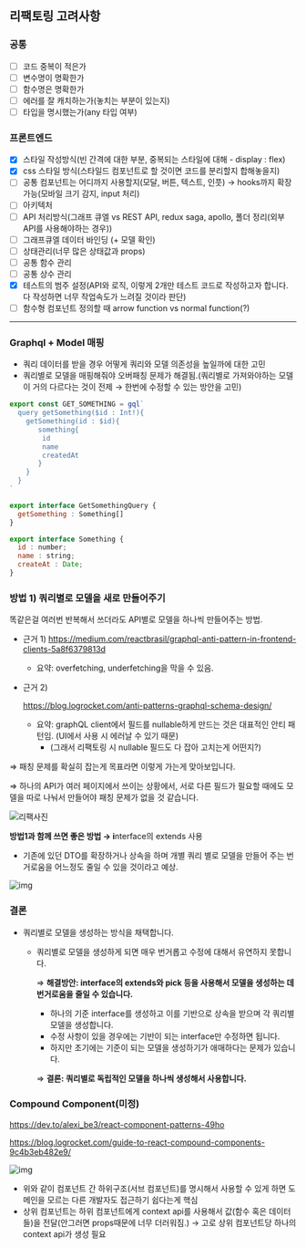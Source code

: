 ## 리팩토링 고려사항





### 공통

- [ ]  코드 중복이 적은가
- [ ]  변수명이 명확한가
- [ ]  함수명은 명확한가
- [ ]  에러를 잘 캐치하는가(놓치는 부분이 있는지)
- [ ]  타입을 명시했는가(any 타입 여부)

### 프론트엔드

- [x]  스타일 작성방식(빈 간격에 대한 부분, 중복되는 스타일에 대해 - display : flex)
- [x]  css 스타일 방식(스타일드 컴포넌트로 할 것이면 코드를 분리할지 합해놓을지)
- [ ]  공통 컴포넌트는 어디까지 사용할지(모달, 버튼, 텍스트, 인풋) → hooks까지 확장가능(모바일 크기 감지, input 처리)
- [ ]  아키텍처
- [ ]  API 처리방식(그래프 큐엘 vs REST API, redux saga, apollo, 폴더 정리(외부 API를 사용해야하는 경우))
- [ ]  그래프큐엘 데이터 바인딩 (+ 모델 확인)
- [ ]  상태관리(너무 많은 상태값과 props)
- [ ]  공통 함수 관리
- [ ]  공통 상수 관리
- [x]  테스트의 범주 설정(API와 로직, 이렇게 2개만 테스트 코드로 작성하고자 합니다. 다 작성하면 너무 작업속도가 느려질 것이라 판단)
- [ ]  함수형 컴포넌트 정의할 때 arrow function vs normal function(?)

------

### Graphql + Model 매핑

- 쿼리 데이터를 받을 경우 어떻게 쿼리와 모델 의존성을 높일까에 대한 고민
- 쿼리별로 모델을 매핑해줘야 오버패칭 문제가 해결됨.(쿼리별로 가져와야하는 모델이 거의 다르다는 것이 전제 → 한번에 수정할 수 있는 방안을 고민)

```js
export const GET_SOMETHING = gql`
  query getSomething($id : Int!){
    getSomething(id : $id){
       something{
        id
        name
        createdAt
       }
    }
  }
`

export interface GetSomethingQuery {
  getSomething : Something[]
}

export interface Something {
  id : number;
  name : string;
  createAt : Date;
}
```



### 방법 1) 쿼리별로 모델을 새로 만들어주기

똑같은걸 여러번 반복해서 쓰더라도 API별로 모델을 하나씩 만들어주는 방법.

- 근거 1) https://medium.com/reactbrasil/graphql-anti-pattern-in-frontend-clients-5a8f6379813d

  - 요약: overfetching, underfetching을 막을 수 있음.

- 근거 2)

  https://blog.logrocket.com/anti-patterns-graphql-schema-design/

  - 요약: graphQL client에서 필드를 nullable하게 만드는 것은 대표적인 안티 패턴임. (UI에서 사용 시 에러날 수 있기 때문)
    - (그래서 리팩토링 시 nullable 필드도 다 잡아 고치는게 어떤지?)

⇒ 패칭 문제를 확실히 잡는게 목표라면 이렇게 가는게 맞아보입니다.

⇒ 하나의 API가 여러 페이지에서 쓰이는 상황에서, 서로 다른 필드가 필요할 때에도 모델을 따로 나눠서 만들어야 패칭 문제가 없을 것 같습니다.

![리팩사진](/Users/heeje/Desktop/회사/리팩사진.png)

**방법1과 함께 쓰면 좋은 방법 → i**nterface의 extends 사용

- 기존에 있던 DTO를 확장하거나 상속을 하며 개별 쿼리 별로 모델을 만들어 주는 번거로움을 어느정도 줄일 수 있을 것이라고 예상.

![img](https://s3.us-west-2.amazonaws.com/secure.notion-static.com/f6bd6997-2473-4a26-943c-5246b820f531/_2021-05-11__3.40.24.png?X-Amz-Algorithm=AWS4-HMAC-SHA256&X-Amz-Credential=AKIAT73L2G45O3KS52Y5%2F20210601%2Fus-west-2%2Fs3%2Faws4_request&X-Amz-Date=20210601T012551Z&X-Amz-Expires=86400&X-Amz-Signature=3a27bcc2f68dbb063a7508f0c8c36e6531a22ece5ececc0cdf5a4d4a11bd90de&X-Amz-SignedHeaders=host&response-content-disposition=filename%20%3D%22_2021-05-11__3.40.24.png%22)



### 결론

- 쿼리별로 모델을 생성하는 방식을 채택합니다.

  - 쿼리별로 모델을 생성하게 되면 매우 번거롭고 수정에 대해서 유연하지 못합니다.

    ⇒ **해결방안: interface의 extends와 pick 등을 사용해서 모델을 생성하는 데 번거로움을 줄일 수 있습니다.**

    - 하나의 기준 interface를 생성하고 이를 기반으로 상속을 받으며 각 쿼리별 모델을 생성합니다.
    - 수정 사항이 있을 경우에는 기반이 되는 interface만 수정하면 됩니다.
    - 하지만 초기에는 기준이 되는 모델을 생성하기가 애매하다는 문제가 있습니다.

    ⇒ **결론: 쿼리별로 독립적인 모델을 하나씩 생성해서 사용합니다.**

### Compound Component(미정)

https://dev.to/alexi_be3/react-component-patterns-49ho

https://blog.logrocket.com/guide-to-react-compound-components-9c4b3eb482e9/

![img](https://s3.us-west-2.amazonaws.com/secure.notion-static.com/a5610ae3-8bf9-4045-bf7a-5a198525e74c/Untitled.png?X-Amz-Algorithm=AWS4-HMAC-SHA256&X-Amz-Credential=AKIAT73L2G45O3KS52Y5%2F20210601%2Fus-west-2%2Fs3%2Faws4_request&X-Amz-Date=20210601T012627Z&X-Amz-Expires=86400&X-Amz-Signature=302b7226654c9b9687407c14c6809929c93d8111a24074541e7c965c8b7d78bf&X-Amz-SignedHeaders=host&response-content-disposition=filename%20%3D%22Untitled.png%22)

- 위와 같이 컴포넌트 간 하위구조(서브 컴포넌트)를 명시해서 사용할 수 있게 하면 도메인을 모르는 다른 개발자도 접근하기 쉽다는게 핵심
- 상위 컴포넌트는 하위 컴포넌트에게 context api를 사용해서 값(함수 혹은 데이터들)을 전달(안그러면 props때문에 너무 더러워짐.) → 고로 상위 컴포넌트당 하나의 context api가 생성 필요